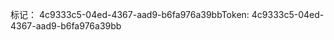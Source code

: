<span data-ttu-id="70b1d-101">标记： 4c9333c5-04ed-4367-aad9-b6fa976a39bb</span><span class="sxs-lookup"><span data-stu-id="70b1d-101">Token: 4c9333c5-04ed-4367-aad9-b6fa976a39bb</span></span>